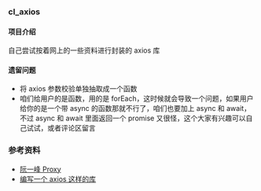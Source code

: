 ### cl_axios

#### 项目介绍

自己尝试按着网上的一些资料进行封装的 axios 库

#### 遗留问题

- 将 axios 参数校验单独抽取成一个函数
- 咱们给用户的是函数，用的是 forEach，这时候就会导致一个问题，如果用户给你的是一个带 async 的函数那就不行了，咱们也要加上 async 和 await，不过 async 和 await 里面返回一个 promise 又很怪，这个大家有兴趣可以自己试试，或者评论区留言

### 参考资料

- [阮一峰 Proxy](https://github.com/ruanyf/es6tutorial/blob/21e3cfba2f3524960ab492bba53f13e50cc3d9aa/docs/proxy.md)
- [编写一个 axios 这样的库](https://juejin.im/post/5e16e5d76fb9a02fd742a92b#heading-6)
